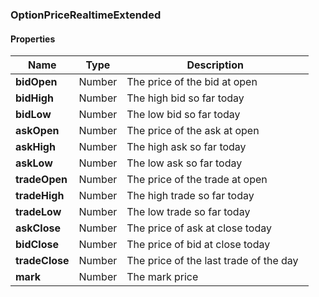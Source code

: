 
[//]: # (CLASS:OptionPriceRealtimeExtended)

[//]: # (KIND:object)

### OptionPriceRealtimeExtended

#### Properties

[//]: # (START_DEFINITION)

Name | Type | Description
------------ | ------------- | -------------
**bidOpen** | Number | The price of the bid at open &nbsp;
**bidHigh** | Number | The high bid so far today &nbsp;
**bidLow** | Number | The low bid so far today &nbsp;
**askOpen** | Number | The price of the ask at open &nbsp;
**askHigh** | Number | The high ask so far today &nbsp;
**askLow** | Number | The low ask so far today &nbsp;
**tradeOpen** | Number | The price of the trade at open &nbsp;
**tradeHigh** | Number | The high trade so far today &nbsp;
**tradeLow** | Number | The low trade so far today &nbsp;
**askClose** | Number | The price of ask at close today &nbsp;
**bidClose** | Number | The price of bid at close today &nbsp;
**tradeClose** | Number | The price of the last trade of the day &nbsp;
**mark** | Number | The mark price &nbsp;

[//]: # (END_DEFINITION)






